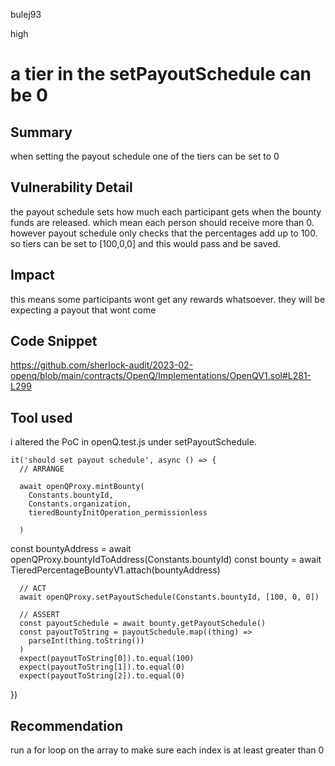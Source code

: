 bulej93

high

# a tier in the setPayoutSchedule can be 0

## Summary
when setting the payout schedule one of the tiers can be set to 0
## Vulnerability Detail
the payout schedule sets how much each participant gets when the bounty funds are released. which mean each person should receive more than 0. however payout schedule only checks that the percentages add up to 100. so tiers can be set to [100,0,0] and this would pass and be saved. 

## Impact
this means some participants wont get any rewards whatsoever. they will be expecting a payout that wont come
## Code Snippet
https://github.com/sherlock-audit/2023-02-openq/blob/main/contracts/OpenQ/Implementations/OpenQV1.sol#L281-L299
## Tool used

i altered the PoC in openQ.test.js under setPayoutSchedule. 

    it('should set payout schedule', async () => {
      // ARRANGE
   
      await openQProxy.mintBounty(
        Constants.bountyId,
        Constants.organization,
        tieredBountyInitOperation_permissionless

      )
const bountyAddress = await openQProxy.bountyIdToAddress(Constants.bountyId)
      const bounty = await TieredPercentageBountyV1.attach(bountyAddress)

      // ACT
      await openQProxy.setPayoutSchedule(Constants.bountyId, [100, 0, 0])

      // ASSERT
      const payoutSchedule = await bounty.getPayoutSchedule()
      const payoutToString = payoutSchedule.map((thing) =>
        parseInt(thing.toString())
      )
      expect(payoutToString[0]).to.equal(100)
      expect(payoutToString[1]).to.equal(0)
      expect(payoutToString[2]).to.equal(0)

})

## Recommendation
run a for loop on the array to make sure each index is at least greater than 0